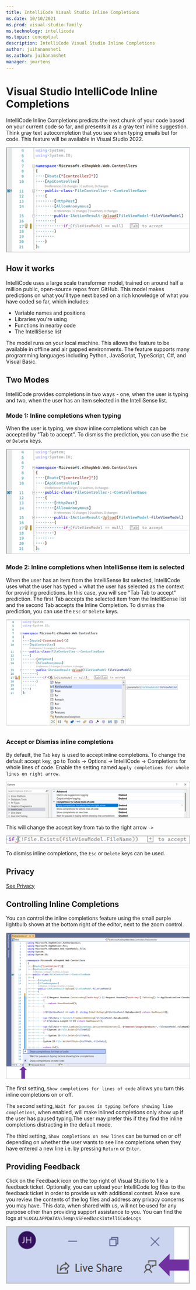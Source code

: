 ```yaml
---
title: IntelliCode Visual Studio Inline Completions
ms.date: 10/10/2021
ms.prod: visual-studio-family
ms.technology: intellicode
ms.topic: conceptual
description: IntelliCode Visual Studio Inline Completions
author: juihanamshet1
ms.author: juihanamshet
manager: jmartens
---
```


# Visual Studio IntelliCode Inline Completions

IntelliCode Inline Completions predicts the next chunk of your code based on your current code so far, and presents it as a gray text inline suggestion. Think gray text autocompletion that you see when typing emails but for code. This feature will be available in Visual Studio 2022. 

![Screenshot of Inline Completion by IntelliCode in Visual Studio.](media/intellicode-vs-wlc-small.png)

## How it works

IntelliCode uses a large scale transformer model, trained on around half a million public, open-source repos from GitHub. This model makes predictions on what you'll type next based on a rich knowledge of what you have coded so far, which includes:
- Variable names and positions
- Libraries you're using
- Functions in nearby code
- The IntelliSense list

The model runs on your local machine. This allows the feature to be available in offline and air gapped environments. The feature supports many programming languages including Python, JavaScript, TypeScript, C#, and Visual Basic.  

## Two Modes

IntelliCode provides completions in two ways - one, when the user is typing and two, when the user has an item selected in the IntelliSense list. 

### Mode 1: Inline completions when typing
When the user is typing, we show inline completions which can be accepted by "Tab to accept". To dismiss the prediction, you can use the `Esc` or `Delete` keys. 

![Screenshot displaying Tab to accept inline completion.](media/intellicode-vs-wlc-small.png)

### Mode 2: Inline completions when IntelliSense item is selected
When the user has an item from the IntelliSense list selected, IntelliCode uses what the user has typed + what the user has selected as the context for providing predictions. In this case, you will see "Tab Tab to accept" prediction. The first Tab accepts the selected item from the IntelliSense list and the second Tab accepts the Inline Completion. To dismiss the prediction, you can use the `Esc` or `Delete` keys. 

![Screenshot displaying Tab Tab to accept selected completion item and inline completion.](media/intellicode-vs-wlc-tabtab-small.png)

### Accept or Dismiss inline completions
By default, the `Tab` key is used to accept inline completions. To change the default accept key, go to Tools -> Options -> IntelliCode -> Completions for whole lines of code. Enable the setting named `Apply completions for whole lines on right arrow`. 

![Screenshot of Settings menu to change setting to make right arrow as accept character.](media/intellicode-vs-wlc-change-to-rightarrow.png)

This will change the accept key from `Tab` to the right arrow `->`

![Screenshot of Settings menu to change right arrow to accept inline completion.](media/intellicode-vs-wlc-rightarrow.png)

To dismiss inline completions, the `Esc` or `Delete` keys can be used. 


## Privacy 

[See Privacy](intellicode-privacy.md#intellicode-line-completions)

## Controlling Inline Completions

You can control the inline completions feature using the small purple lightbulb shown at the bottom right of the editor, next to the zoom control. 

![Screenshot of Setting for Turning IntelliCode Inline Completions On/Off.](media/intellicode-vs-wlc-quietmode-small.png)

The first setting, `Show completions for lines of code` allows you turn this inline completions on or off. 

The second setting, `Wait for pauses in typing before showing line completions`, when enabled, will make inlined completions only show up if the user has paused typing.The user may prefer this if they find the inline completions distracting in the default mode.

The third setting, `Show completions on new lines` can be turned on or off depending on whether the user wants to see line completions when they have entered a new line i.e. by pressing `Return` or `Enter`. 

## Providing Feedback 
Click on the Feedback icon on the top right of Visual Studio to file a feedback ticket. Optionally, you can upload your IntelliCode log files to the feedback ticket in order to provide us with additional context. Make sure you review the contents of the log files and address any privacy concerns you may have. This data, when shared with us, will not be used for any purpose other than providing support assistance to you. You can find the logs at `%LOCALAPPDATA%\Temp\VSFeedbackIntelliCodeLogs`

![Screenshot of submitting feedback for IntelliCode.](media/intellicode-vs-wlc-feedback-small.png)




